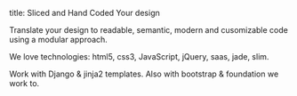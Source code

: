title: Sliced and Hand Coded Your design

Translate your design to readable, semantic, modern and cusomizable code using  a modular approach.

We love technologies: html5, css3, JavaScript, jQuery, saas, jade, slim. 

Work with Django & jinja2 templates. 
Also with bootstrap & foundation we work to.
